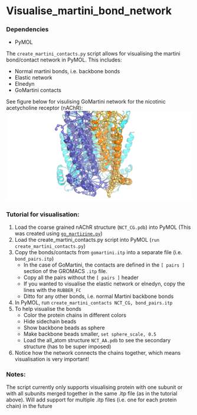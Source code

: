 # Visualise_martini_bond_network

### Dependencies 
* PyMOL

The `create_martini_contacts.py` script allows for visualising the martini bond/contact network in PyMOL.
This includes:
* Normal martini bonds, i.e. backbone bonds
* Elastic network 
* Elnedyn
* GoMartini contacts 

See figure below for visulising GoMartini network for the nicotinic acetycholine receptor (nAChR):
![](vis_network.png)

### Tutorial for visualisation:
1. Load the coarse grained nAChR structure (`NCT_CG.pdb`) into PyMOL (This was created using [`go_martizine.py`](http://info.ifpan.edu.pl/~panos/panos/GoMartini.html))
2. Load the create_martini_contacts.py script into PyMOL (`run create_martini_contacts.py`) 
3. Copy the bonds/contacts from `gomartini.itp` into a separate file (i.e. `bond_pairs.itp`)
    * In the case of GoMartini, the contacts are defined in the `[ pairs ]` section of the GROMACS `.itp` file. 
    * Copy all the pairs without the `[ pairs ]` header
    * If you wanted to visualise the elastic network or elnedyn, copy the lines with the `RUBBER_FC`
    * Ditto for any other bonds, i.e. normal Martini backbone bonds 
4. In PyMOL, run `create_martini_contacts NCT_CG, bond_pairs.itp`
5. To help visualise the bonds
   * Color the protein chains in different colors 
   * Hide sidechain beads 
   * Show backbone beads as sphere 
   * Make backbone beads smaller, `set sphere_scale, 0.5`
   * Load the all_atom structure `NCT_AA.pdb` to see the secondary structure (has to be super imposed)
6. Notice how the network connects the chains together, which means visualisation is very important!

### Notes:
The script currently only supports visualising protein with one subunit or with all subunits merged together in the same .itp file (as in the tutorial above). Will add support for multiple .itp files (i.e. one for each protein chain) in the future
